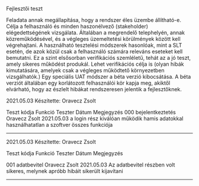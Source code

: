 Fejlesztői teszt


Feladata annak megállapítása, hogy a rendszer éles üzembe állítható-e.
Célja a felhasználó és minden haszonélvező (stakeholder) elégedettségének vizsgálata.
Általában a megrendelő telephelyén, annak közreműködésével, és a végleges üzemeltetési
körülmények között kell végrehajtani.
A használható tesztelési módszerek hasonlóak, mint a SLT esetén, de azok közül csak a
felhasználó számára releváns eseteket kell bemutatni.
Ez a szint elsősorban verifikációs szemléletű, tehát az a jó teszt, amely sikeres működést
produkál.
Lehet verifikációs célja is (olyan hibák kimutatására, amelyek csak a végleges működtető
környezetben vizsgálhatók.)
Egy speciális UAT módszer a béta verzió kibocsátása. A béta verziót általában egy korlátozott
felhasználói kör kapja meg, akiktől elvárható, hogy az észlelt hibákat rendszeresen jelentik a
fejlesztőknek. 



2021.05.03
Készítette: Oravecz Zsolt

Teszt kódja		Funkció			Teszter							Dátum		Megjegyzés
000				bejelentkeztetés	Oravecz Zsolt			2021.05.03    a login rész kiválóan működik hamis adatokkal használhatatlan a szoftver összes funkciója

*******************************************************************************************************************************************************************
2021.05.03
Készítette: Oravecz Zsolt


Teszt kódja		Funkció			Teszter			Dátum				Megjegyzés

001				adatbevitel		Oravecz Zsolt	2021.05.03	Az adatbevitel részben volt sikeres, melynek apróbb hibáit sikerült kijavítani

********************************************************************************************************************************************************************


